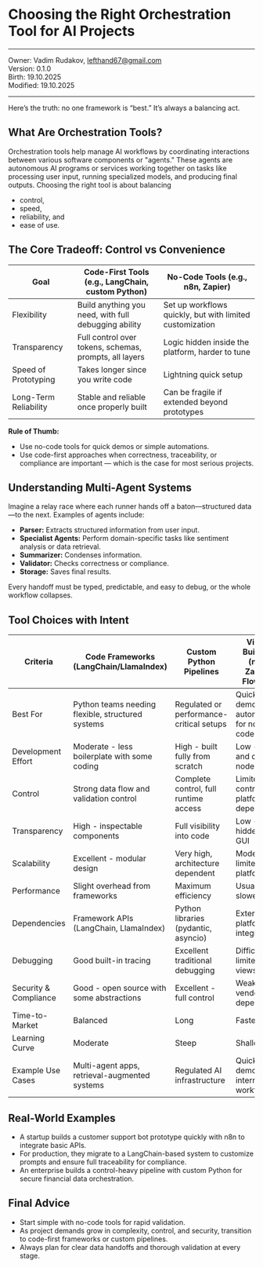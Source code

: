 # Choosing the Right Orchestration Tool for AI Projects

---

Owner: Vadim Rudakov, lefthand67@gmail.com  
Version: 0.1.0  
Birth: 19.10.2025  
Modified: 19.10.2025  

---

Here’s the truth: no one framework is “best.” It’s always a balancing act.

## What Are Orchestration Tools?

Orchestration tools help manage AI workflows by coordinating interactions between various software components or "agents." These agents are autonomous AI programs or services working together on tasks like processing user input, running specialized models, and producing final outputs. Choosing the right tool is about balancing 
- control, 
- speed, 
- reliability, and 
- ease of use.

## The Core Tradeoff: Control vs Convenience

| Goal | Code-First Tools (e.g., LangChain, custom Python) | No-Code Tools (e.g., n8n, Zapier) |
|------|---------------------------------------------------|-----------------------------------|
| Flexibility | Build anything you need, with full debugging ability | Set up workflows quickly, but with limited customization |
| Transparency | Full control over tokens, schemas, prompts, all layers | Logic hidden inside the platform, harder to tune |
| Speed of Prototyping | Takes longer since you write code | Lightning quick setup |
| Long-Term Reliability | Stable and reliable once properly built | Can be fragile if extended beyond prototypes |

**Rule of Thumb:** 
- Use no-code tools for quick demos or simple automations. 
- Use code-first approaches when correctness, traceability, or compliance are important — which is the case for most serious projects.

## Understanding Multi-Agent Systems

Imagine a relay race where each runner hands off a baton—structured data—to the next. Examples of agents include:

- **Parser:** Extracts structured information from user input.
- **Specialist Agents:** Perform domain-specific tasks like sentiment analysis or data retrieval.
- **Summarizer:** Condenses information.
- **Validator:** Checks correctness or compliance.
- **Storage:** Saves final results.

Every handoff must be typed, predictable, and easy to debug, or the whole workflow collapses.

## Tool Choices with Intent

| Criteria             | Code Frameworks (LangChain/LlamaIndex)            | Custom Python Pipelines                  | Visual Builders (n8n, Zapier, Flowise)      |
|----------------------|---------------------------------------------------|-----------------------------------------|---------------------------------------------|
| Best For             | Python teams needing flexible, structured systems | Regulated or performance-critical setups | Quick demos or automations for non-coders   |
| Development Effort   | Moderate - less boilerplate with some coding       | High - built fully from scratch         | Low - drag and drop nodes                     |
| Control              | Strong data flow and validation control            | Complete control, full runtime access   | Limited control, platform-dependent          |
| Transparency         | High - inspectable components                       | Full visibility into code               | Low - logic hidden in GUI                      |
| Scalability          | Excellent - modular design                           | Very high, architecture dependent       | Moderate - limited by platform                |
| Performance          | Slight overhead from frameworks                      | Maximum efficiency                       | Usually slower                               |
| Dependencies         | Framework APIs (LangChain, LlamaIndex)              | Python libraries (pydantic, asyncio)    | External platform integrations                 |
| Debugging            | Good built-in tracing                                | Excellent traditional debugging         | Difficult, limited views                      |
| Security & Compliance| Good - open source with some abstractions           | Excellent - full control                 | Weak - vendor dependent                        |
| Time-to-Market       | Balanced                                             | Long                                    | Fastest                                       |
| Learning Curve       | Moderate                                             | Steep                                   | Shallow                                       |
| Example Use Cases    | Multi-agent apps, retrieval-augmented systems       | Regulated AI infrastructure              | Quick demos, internal workflows               |

## Real-World Examples

- A startup builds a customer support bot prototype quickly with n8n to integrate basic APIs.
- For production, they migrate to a LangChain-based system to customize prompts and ensure full traceability for compliance.
- An enterprise builds a control-heavy pipeline with custom Python for secure financial data orchestration.

## Final Advice

* Start simple with no-code tools for rapid validation. 
* As project demands grow in complexity, control, and security, transition to code-first frameworks or custom pipelines. 
* Always plan for clear data handoffs and thorough validation at every stage.
